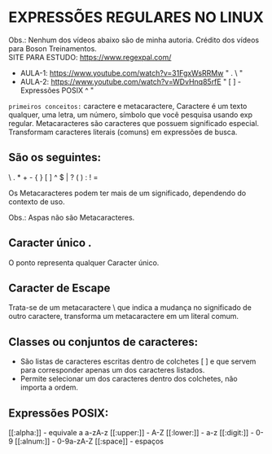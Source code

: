 # EXPRESSÕES REGULARES NO LINUX
Obs.: Nenhum dos vídeos abaixo são de minha autoria. Crédito dos vídeos para Boson Treinamentos.<br>
SITE PARA ESTUDO: https://www.regexpal.com/

- AULA-1: https://www.youtube.com/watch?v=31FgxWsRRMw   " . \ "
- AULA-2: https://www.youtube.com/watch?v=WDvHnq85rfE   " [ ] - Expressões POSIX ^ "

`primeiros conceitos:` caractere e metacaractere,
Caractere é um texto qualquer, uma letra, um número, símbolo que você pesquisa usando exp regular.
Metacaracteres são caracteres que possuem significado especial. Transformam caracteres literais
(comuns) em expressões de busca.

## São os seguintes:
\ . * + - { } [ ] ^ $ | ? ( ) : ! =

Os Metacaracteres podem ter mais de um significado, dependendo do contexto de uso.

Obs.: Aspas não são Metacaracteres.

## Caracter único .
O ponto representa qualquer Caracter único.

## Caracter de Escape
Trata-se de um metacaractere \ que indica a mudança no significado de outro caractere, transforma
um metacaractere em um literal comum.

## Classes ou conjuntos de caracteres:
- São listas de caracteres escritas dentro de colchetes [ ] e que servem para corresponder apenas um
dos caracteres listados.
- Permite selecionar um dos caracteres dentro dos colchetes, não importa a ordem.

## Expressões POSIX:
[[:alpha:]] - equivale a a-zA-z
[[:upper:]] - A-Z
[[:lower:]] - a-z
[[:digit:]] - 0-9
[[:alnum:]] - 0-9a-zA-Z
[[:space]] - espaços

